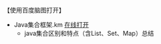 【使用百度脑图打开】
- Java集合框架.km [在线打开](http://naotu.baidu.com/file/8a0b687d1c1915498308a1cd87ae28e0?token=bb5e692ba75b03f3)
  - java集合区别和特点（含List、Set、Map）总结

